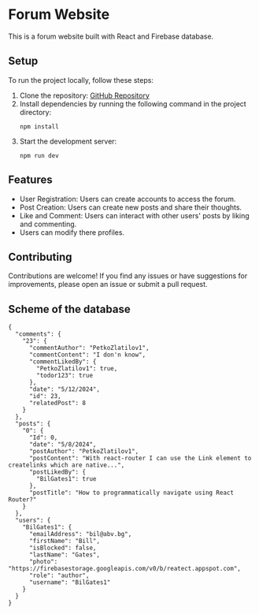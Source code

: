 
# Forum Website

This is a forum website built with React and Firebase database.

## Setup

To run the project locally, follow these steps:

1. Clone the repository: [GitHub Repository](https://github.com/React-Duo/Forum-Project)
2. Install dependencies by running the following command in the project directory:
    ```
    npm install
    ```
3. Start the development server:
    ```
    npm run dev
    ```

## Features

- User Registration: Users can create accounts to access the forum.
- Post Creation: Users can create new posts and share their thoughts.
- Like and Comment: Users can interact with other users' posts by liking and commenting.
- Users can modify there profiles.

## Contributing

Contributions are welcome! If you find any issues or have suggestions for improvements, please open an issue or submit a pull request.

## Scheme of the database
```
{
  "comments": {
    "23": {
      "commentAuthor": "PetkoZlatilov1",
      "commentContent": "I don'n know",
      "commentLikedBy": {
        "PetkoZlatilov1": true,
        "todor123": true
      },
      "date": "5/12/2024",
      "id": 23,
      "relatedPost": 8
    }
  },
  "posts": {
    "0": {
      "Id": 0,
      "date": "5/8/2024",
      "postAuthor": "PetkoZlatilov1",
      "postContent": "With react-router I can use the Link element to createlinks which are native...",
      "postLikedBy": {
        "BilGates1": true
      },
      "postTitle": "How to programmatically navigate using React Router?"
    }
  },
  "users": {
    "BilGates1": {
      "emailAddress": "bil@abv.bg",
      "firstName": "Bill",
      "isBlocked": false,
      "lastName": "Gates",
      "photo": "https://firebasestorage.googleapis.com/v0/b/reatect.appspot.com",
      "role": "author",
      "username": "BilGates1"
    }
  }
}
```